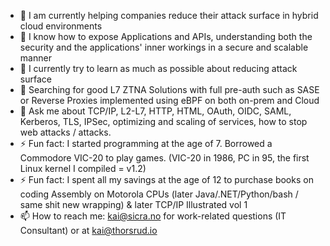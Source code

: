 - 🔭 I am currently helping companies reduce their attack surface in hybrid cloud environments
- 🔭 I know how to expose Applications and APIs, understanding both the security and the applications' inner workings in a secure and scalable manner
- 🌱 I currently try to learn as much as possible about reducing attack surface
- 🤔 Searching for good L7 ZTNA Solutions with full pre-auth such as SASE or Reverse Proxies implemented using eBPF on both on-prem and Cloud
- 💬 Ask me about TCP/IP, L2-L7, HTTP, HTML, OAuth, OIDC, SAML, Kerberos, TLS, IPSec, optimizing and scaling of services, how to stop web attacks / attacks.
- ⚡ Fun fact: I started programming at the age of 7. Borrowed a Commodore VIC-20 to play games. (VIC-20 in 1986, PC in 95, the first Linux kernel I compiled = v1.2)
- ⚡ Fun fact: I spent all my savings at the age of 12 to purchase books on coding Assembly on Motorola CPUs (later Java/.NET/Python/bash / same shit new wrapping) & later TCP/IP Illustrated vol 1
- 📫 How to reach me: kai@sicra.no for work-related questions (IT Consultant) or at kai@thorsrud.io 

